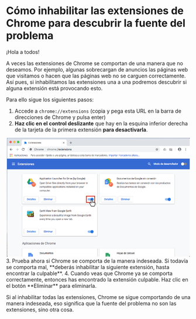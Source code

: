 # Cómo inhabilitar las extensiones de Chrome para descubrir la fuente del problema
¡Hola a todos!

A veces las extensiones de Chrome se comportan de una manera que no deseamos. Por ejemplo, algunas sobrecargan de anuncios las páginas web que visitamos o hacen que las páginas web no se carguen correctamente. Así pues, si inhabilitamos las extensiones una a una podremos descubrir si alguna extensión está provocando esto.

Para ello sigue los siguientes pasos:

1. Accede a `chrome://extensions` (copia y pega esta URL en la barra de direcciones de Chrome y pulsa enter)
2. **Haz clic en el control deslizante** que hay en la esquina inferior derecha de la tarjeta de la primera extensión **para desactivarla**.
<div style="text-align: center;"><img src="../../img/inhabilitarextension.png" style="max-width: 500px;"></div>
3. Prueba ahora si Chrome se comporta de la manera indeseada. Si todavía se comporta mal, **deberás inhabilitar la siguiente extensión, hasta encontrar la culpable**.
4. Cuando veas que Chrome ya se comporta correctamente, entonces has encontrado la extensión culpable. Haz clic en el botón **Eliminar** para eliminarla.

Si al inhabilitar todas las extensiones, Chrome se sigue comportando de una manera indeseada, eso significa que la fuente del problema no son las extensiones, sino otra cosa.
